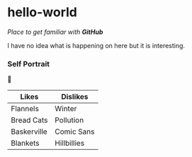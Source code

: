# hello-world

_Place to get familiar with **GitHub**_

I have no idea what is happening on here but it is interesting.

### Self Portrait

:whale:

Likes | Dislikes
----- | --------
Flannels|Winter
Bread Cats|Pollution
Baskerville|Comic Sans
Blankets|Hillbillies


